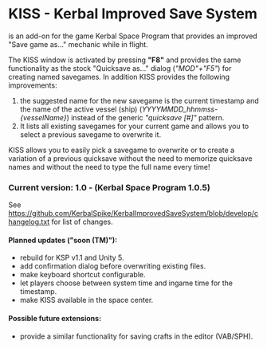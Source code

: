
# KISS - Kerbal Improved Save System 


is an add-on for the game Kerbal Space Program that provides an improved "Save game as..." mechanic while in flight.  

The KISS window is activated by pressing **"F8"** and provides the same functionality as the stock "Quicksave as..." dialog (*"MOD"+"F5"*) for creating named savegames. In addition KISS provides the following improvements:  
1. the suggested name for the new savegame is the current timestamp and the name of the active vessel (ship) (*YYYYMMDD_hhmmss-{vesselName}*) instead of the generic *"quicksave [#<number>]"* pattern.
2. It lists all existing savegames for your current game and allows you to select a previous savegame to overwrite it.

KISS allows you to easily pick a savegame to overwrite or to create a variation of a previous quicksave without the need to memorize quicksave names and without the need to type the full name every time!  


### Current version: 1.0 - (Kerbal Space Program 1.0.5)  

See https://github.com/KerbalSpike/KerbalImprovedSaveSystem/blob/develop/changelog.txt for list of changes.


#### Planned updates ("soon (TM)"):
* rebuild for KSP v1.1 and Unity 5.
* add confirmation dialog before overwriting existing files.
* make keyboard shortcut configurable.
* let players choose between system time and ingame time for the timestamp.
* make KISS available in the space center.

#### Possible future extensions:  
* provide a similar functionality for saving crafts in the editor (VAB/SPH).  